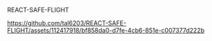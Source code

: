 REACT-SAFE-FLIGHT

https://github.com/tal6203/REACT-SAFE-FLIGHT/assets/112417918/bf858da0-d7fe-4cb6-851e-c007377d222b

